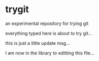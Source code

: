 trygit
======

an experimental repository for trying git


everything typed here is about to try git...


this is just a little update msg...

I am now in the library to editting this file...
